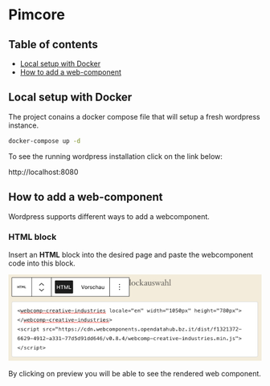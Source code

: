 Pimcore
=======

## Table of contents
- [Local setup with Docker](local-setup-with-docker)
- [How to add a web-component](how-to-add-a-web-component)

## Local setup with Docker

The project conains a docker compose file that will setup a fresh wordpress instance.

```sh
docker-compose up -d
```

To see the running wordpress installation click on the link below:

http://localhost:8080

## How to add a web-component

Wordpress supports different ways to add a webcomponent.

### HTML block

Insert an **HTML** block into the desired page and paste the webcomponent code into this block.

![Insert Webcomponent into HTML block](wordpress-html-block.png)

By clicking on preview you will be able to see the rendered web component.
